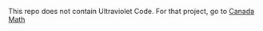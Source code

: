 This repo does not contain Ultraviolet Code. For that project, go to [Canada Math](https://github.com/retiredlake/canadamath)
